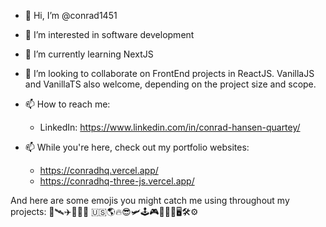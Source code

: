 - 👋 Hi, I’m @conrad1451
- 👀 I’m interested in software development
- 🌱 I’m currently learning NextJS
- 💞️ I’m looking to collaborate on FrontEnd projects in ReactJS. VanillaJS and VanillaTS also welcome, depending on the project size and scope.
- 📫 How to reach me: 
  - LinkedIn: https://www.linkedin.com/in/conrad-hansen-quartey/

- 📫 While you're here, check out my portfolio websites:
  - https://conradhq.vercel.app/
  - https://conradhq-three-js.vercel.app/


And here are some emojis you might catch me using throughout my projects:
🚀🛰️✈️🦅🇬🇭 🇺🇸🌎🔥😎🛩️🕹️🎮👨🏾‍💻🖥️🛠️⚙️

<!---
conrad1451/conrad1451 is a ✨ special ✨ repository because its `README.md` (this file) appears on your GitHub profile.
You can click the Preview link to take a look at your changes.
--->
